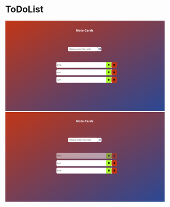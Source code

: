# ToDoList
![alt text](https://github.com/elifkaya3/ToDoList/blob/main/image/notecards.PNG)
![alt text](https://github.com/elifkaya3/ToDoList/blob/main/image/completedTask.PNG)
